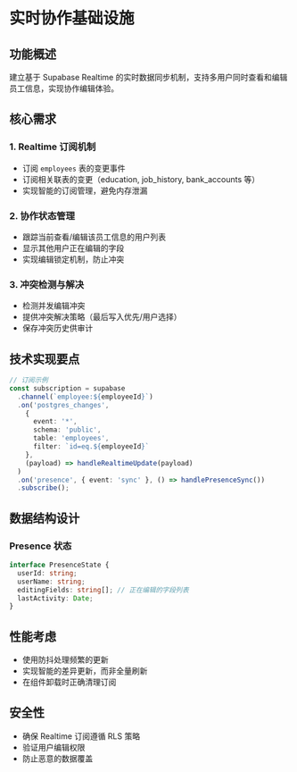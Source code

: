 # 实时协作基础设施

## 功能概述
建立基于 Supabase Realtime 的实时数据同步机制，支持多用户同时查看和编辑员工信息，实现协作编辑体验。

## 核心需求

### 1. Realtime 订阅机制
- 订阅 `employees` 表的变更事件
- 订阅相关联表的变更（education, job_history, bank_accounts 等）
- 实现智能的订阅管理，避免内存泄漏

### 2. 协作状态管理
- 跟踪当前查看/编辑该员工信息的用户列表
- 显示其他用户正在编辑的字段
- 实现编辑锁定机制，防止冲突

### 3. 冲突检测与解决
- 检测并发编辑冲突
- 提供冲突解决策略（最后写入优先/用户选择）
- 保存冲突历史供审计

## 技术实现要点

```typescript
// 订阅示例
const subscription = supabase
  .channel(`employee:${employeeId}`)
  .on('postgres_changes', 
    { 
      event: '*', 
      schema: 'public', 
      table: 'employees',
      filter: `id=eq.${employeeId}`
    }, 
    (payload) => handleRealtimeUpdate(payload)
  )
  .on('presence', { event: 'sync' }, () => handlePresenceSync())
  .subscribe();
```

## 数据结构设计

### Presence 状态
```typescript
interface PresenceState {
  userId: string;
  userName: string;
  editingFields: string[]; // 正在编辑的字段列表
  lastActivity: Date;
}
```

## 性能考虑
- 使用防抖处理频繁的更新
- 实现智能的差异更新，而非全量刷新
- 在组件卸载时正确清理订阅

## 安全性
- 确保 Realtime 订阅遵循 RLS 策略
- 验证用户编辑权限
- 防止恶意的数据覆盖